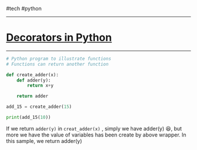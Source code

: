 #tech #python 

---
# [Decorators in Python](https://www.geeksforgeeks.org/decorators-in-python/)

---

```python
# Python program to illustrate functions 
# Functions can return another function 

def create_adder(x): 
	def adder(y): 
		return x+y 

	return adder 

add_15 = create_adder(15) 

print(add_15(10)) 
```

If we return `adder(y)` in `creat_adder(x)` , simply we have adder(y) 😆, but more we have the value of variables has been create by above wrapper. In this sample, we return adder(y)